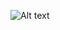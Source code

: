![Alt text](https://raw.github.com/misuher/arduino/master/_6_Motores/servos/potenciometro/esquema.jpg?raw=true)
